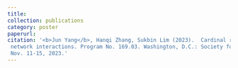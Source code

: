 ```yaml
---
title: 
collection: publications
category: poster
paperurl: 
citation: '<b>Jun Yang</b>, Hanqi Zhang, Sukbin Lim (2023).  Cardinal repulsion in working memory requires sensory-memory
 network interactions. Program No. 169.03. Washington, D.C.: Society for Neuroscience (SfN),
 Nov. 11-15, 2023.'
---
```

